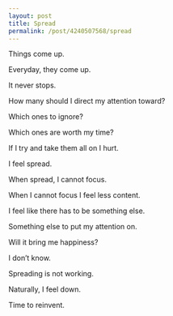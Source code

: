 ```yaml
---
layout: post
title: Spread
permalink: /post/4240507568/spread
---
```


<p>Things come up.</p>

<p>Everyday, they come up.</p>

<p>It never stops.</p>

<p>How many should I direct my attention toward? </p>

<p>Which ones to ignore?</p>

<p>Which ones are worth my time?</p>

<p>If I try and take them all on I hurt.</p>

<p>I feel spread.</p>

<p>When spread, I cannot focus.</p>

<p>When I cannot focus I feel less content.</p>

<p>I feel like there has to be something else.</p>

<p>Something else to put my attention on.</p>

<p>Will it bring me happiness?</p>

<p>I don&#8217;t know.</p>

<p>Spreading is not working.</p>

<p>Naturally, I feel down.</p>

<p>Time to reinvent.</p>

